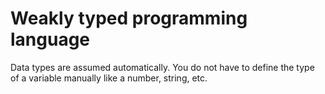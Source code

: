 # Weakly typed programming language
Data types are assumed automatically. You do not have to define the type of a variable manually like a number, string, etc. 